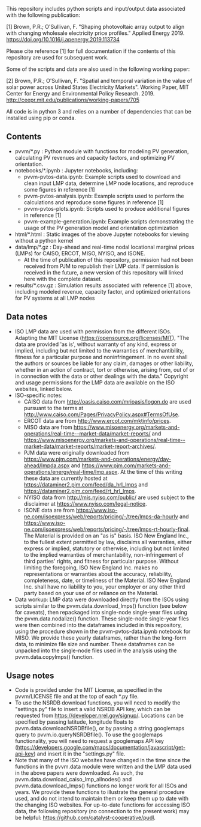 This repository includes python scripts and input/output data associated with the following publication:

[1] Brown, P.R.; O'Sullivan, F. "Shaping photovoltaic array output to align with changing wholesale electricity price profiles." Applied Energy 2019. https://doi.org/10.1016/j.apenergy.2019.113734

Please cite reference [1] for full documentation if the contents of this repository are used for subsequent work.

Some of the scripts and data are also used in the following working paper:

[2] Brown, P.R.; O'Sullivan, F. "Spatial and temporal variation in the value of solar power across United States Electricity Markets". Working Paper, MIT Center for Energy and Environmental Policy Research. 2019. http://ceepr.mit.edu/publications/working-papers/705

All code is in python 3 and relies on a number of dependencies that can be installed using pip or conda.

Contents
--------
* pvvm/*.py : Python module with functions for modeling PV generation, calculating PV revenues and capacity factors, and optimizing PV orientation.
* notebooks/*.ipynb : Jupyter notebooks, including:
    * pvvm-pvtos-data.ipynb: Example scripts used to download and clean input LMP data, determine LMP node locations, and reproduce some figures in reference [1]
    * pvvm-pvtos-analysis.ipynb: Example scripts used to perform the calculations and reproduce some figures in reference [1]
    * pvvm-pvtos-plots.ipynb: Scripts used to produce additional figures in reference [1]
    * pvvm-example-generation.ipynb: Example scripts demonstrating the usage of the PV generation model and orientation optimization
* html/*.html : Static images of the above Jupyter notebooks for viewing without a python kernel
* data/lmp/*.gz : Day-ahead and real-time nodal locational marginal prices (LMPs) for CAISO, ERCOT, MISO, NYISO, and ISONE.
    * At the time of publication of this repository, permission had not been received from PJM to republish their LMP data. If permission is received in the future, a new version of this repository will linked here with the complete dataset.
* results/*.csv.gz : Simulation results associated with reference [1] above, including modeled revenue, capacity factor, and optimized orientations for PV systems at all LMP nodes

Data notes
----------
* ISO LMP data are used with permission from the different ISOs. Adapting the MIT License (https://opensource.org/licenses/MIT), "The data are provided 'as is', without warranty of any kind, express or implied, including but not limited to the warranties of merchantibility, fitness for a particular purpose and noninfringement. In no event shall the authors or sources be liable for any claim, damages or other liability, whether in an action of contract, tort or otherwise, arising from, out of or in connection with the data or other dealings with the data." Copyright and usage permissions for the LMP data are available on the ISO websites, linked below.
* ISO-specific notes:
    * CAISO data from http://oasis.caiso.com/mrioasis/logon.do are used pursuant to the terms at http://www.caiso.com/Pages/PrivacyPolicy.aspx#TermsOfUse.
    * ERCOT data are from http://www.ercot.com/mktinfo/prices.
    * MISO data are from https://www.misoenergy.org/markets-and-operations/real-time--market-data/market-reports/ and https://www.misoenergy.org/markets-and-operations/real-time--market-data/market-reports/market-report-archives/.
    * PJM data were originally downloaded from https://www.pjm.com/markets-and-operations/energy/day-ahead/lmpda.aspx and https://www.pjm.com/markets-and-operations/energy/real-time/lmp.aspx. At the time of this writing these data are currently hosted at https://dataminer2.pjm.com/feed/da_hrl_lmps and https://dataminer2.pjm.com/feed/rt_hrl_lmps.
    * NYISO data from http://mis.nyiso.com/public/ are used subject to the disclaimer at https://www.nyiso.com/legal-notice.
    * ISONE data are from https://www.iso-ne.com/isoexpress/web/reports/pricing/-/tree/lmps-da-hourly and https://www.iso-ne.com/isoexpress/web/reports/pricing/-/tree/lmps-rt-hourly-final. The Material is provided on an "as is" basis. ISO New England Inc., to the fullest extent permitted by law, disclaims all warranties, either express or implied, statutory or otherwise, including but not limited to the implied warranties of merchantability, non-infringement of third parties' rights, and fitness for particular purpose. Without limiting the foregoing, ISO New England Inc. makes no representations or warranties about the accuracy, reliability, completeness, date, or timeliness of the Material. ISO New England Inc. shall have no liability to you, your employer or any other third party based on your use of or reliance on the Material.
* Data workup: LMP data were downloaded directly from the ISOs using scripts similar to the pvvm.data.download_lmps() function (see below for caveats), then repackaged into single-node single-year files using the pvvm.data.nodalize() function. These single-node single-year files were then combined into the dataframes included in this repository, using the procedure shown in the pvvm-pvtos-data.ipynb notebook for MISO. We provide these yearly dataframes, rather than the long-form data, to minimize file size and number. These dataframes can be unpacked into the single-node files used in the analysis using the pvvm.data.copylmps() function.

Usage notes
-----------
* Code is provided under the MIT License, as specified in the pvvm/LICENSE file and at the top of each *.py file.
* To use the NSRDB download functions, you will need to modify the "settings.py" file to insert a valid NSRDB API key, which can be requested from https://developer.nrel.gov/signup/. Locations can be specified by passing latitude, longitude floats to pvvm.data.downloadNSRDBfile(), or by passing a string googlemaps query to pvvm.io.queryNSRDBfile(). To use the googlemaps functionality, you will need to request a googlemaps API key (https://developers.google.com/maps/documentation/javascript/get-api-key) and insert it in the "settings.py" file.
* Note that many of the ISO websites have changed in the time since the functions in the pvvm.data module were written and the LMP data used in the above papers were downloaded. As such, the pvvm.data.download_caiso_lmp_allnodes() and pvvm.data.download_lmps() functions no longer work for all ISOs and years. We provide these functions to illustrate the general procedure used, and do not intend to maintain them or keep them up to date with the changing ISO websites. For up-to-date functions for accessing ISO data, the following repository (no connection to the present work) may be helpful: https://github.com/catalyst-cooperative/pudl.
